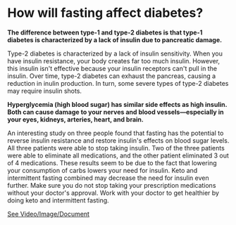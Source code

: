 # How will fasting affect diabetes?

**The difference between type-1 and type-2 diabetes is that type-1 diabetes is characterized by a lack of insulin due to pancreatic damage.**

Type-2 diabetes is characterized by a lack of insulin sensitivity. When you have insulin resistance, your body creates far too much insulin. However, this insulin isn't effective because your insulin receptors can't pull in the insulin. Over time, type-2 diabetes can exhaust the pancreas, causing a reduction in inulin production. In turn, some severe types of type-2 diabetes may require insulin shots.

**Hyperglycemia (high blood sugar) has similar side effects as high insulin. Both can cause damage to your nerves and blood vessels—especially in your eyes, kidneys, arteries, heart, and brain.**

An interesting study on three people found that fasting has the potential to reverse insulin resistance and restore insulin's effects on blood sugar levels. All three patients were able to stop taking insulin. Two of the three patients were able to eliminate all medications, and the other patient eliminated 3 out of 4 medications. These results seem to be due to the fact that lowering your consumption of carbs lowers your need for insulin. Keto and intermittent fasting combined may decrease the need for insulin even further. Make sure you do not stop taking your prescription medications without your doctor's approval. Work with your doctor to get healthier by doing keto and intermittent fasting.

 [See Video/Image/Document](https://hls-player.drberg.com/asset?path=migrated-assets/intermittent-fasting-could-replace-insulin-for-diabetes)